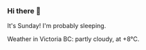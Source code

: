 ### Hi there :wave:

It's Sunday! I'm probably sleeping.

Weather in Victoria BC: partly cloudy, at +8°C.
